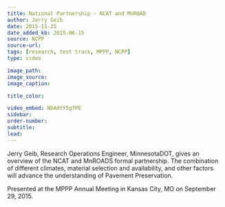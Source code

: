 ```yaml
---
title: National Partnership - NCAT and MnROAD
author: Jerry Geib
date: 2015-11-25
date_added_kb: 2015-06-15
source: NCPP
source-url:
tags: [research, test track, MPPP, NCPP]
type: video

image_path:
image_source:
image_caption:

title_color:

video_embed: NDAdtY5g7PE
sidebar:
order-number:
subtitle:
lead:
---
```

Jerry Geib, Research Operations Engineer, MinnesotaDOT, gives an overview of the NCAT and MnROADS formal partnership. The combination of different climates, material selection and availability, and other factors will advance the understanding of Pavement Preservation.

Presented at the MPPP Annual Meeting in Kansas City, MO on September 29, 2015.
